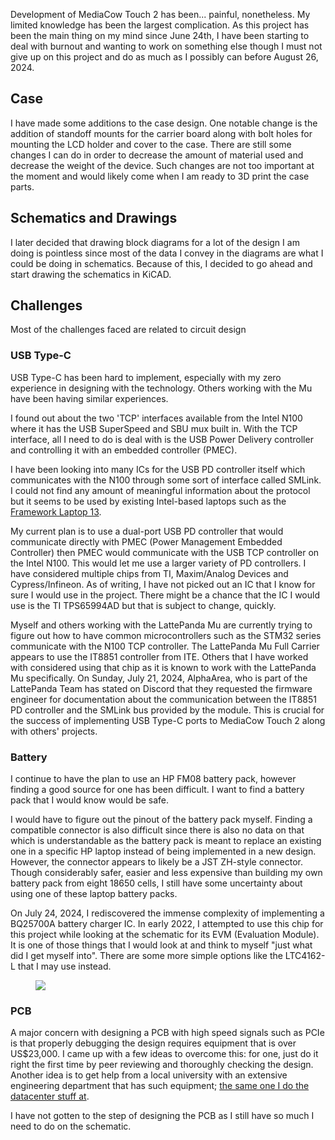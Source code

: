 Development of MediaCow Touch 2 has been... painful, nonetheless. My limited knowledge has been the largest complication. As this project has been the main thing on my mind since June 24th, I have been starting to deal with burnout and wanting to work on something else though I must not give up on this project and do as much as I possibly can before August 26, 2024. 

## Case
I have made some additions to the case design. One notable change is the addition of standoff mounts for the carrier board along with bolt holes for mounting the LCD holder and cover to the case. There are still some changes I can do in order to decrease the amount of material used and decrease the weight of the device. Such changes are not too important at the moment and would likely come when I am ready to 3D print the case parts.

## Schematics and Drawings
I later decided that drawing block diagrams for a lot of the design I am doing is pointless since most of the data I convey in the diagrams are what I could be doing in schematics. Because of this, I decided to go ahead and start drawing the schematics in KiCAD. 

## Challenges
Most of the challenges faced are related to circuit design

### USB Type-C
USB Type-C has been hard to implement, especially with my zero experience in designing with the technology. Others working with the Mu have been having similar experiences.

I found out about the two 'TCP' interfaces available from the Intel N100 where it has the USB SuperSpeed and SBU mux built in. With the TCP interface, all I need to do is deal with is the USB Power Delivery controller and controlling it with an embedded controller (PMEC). 

I have been looking into many ICs for the USB PD controller itself which communicates with the N100 through some sort of interface called SMLink. I could not find any amount of meaningful information about the protocol but it seems to be used by existing Intel-based laptops such as the [Framework Laptop 13](https://github.com/FrameworkComputer/Framework-Laptop-13/blob/main/Mainboard/Mainboard_Interfaces_Schematic_12th_Gen.pdf). 

My current plan is to use a dual-port USB PD controller that would communicate directly with PMEC (Power Management Embedded Controller) then PMEC would communicate with the USB TCP controller on the Intel N100. This would let me use a larger variety of PD controllers. I have considered multiple chips from TI, Maxim/Analog Devices and Cypress/Infineon. As of writing, I have not picked out an IC that I know for sure I would use in the project. There might be a chance that the IC I would use is the TI TPS65994AD but that is subject to change, quickly.

Myself and others working with the LattePanda Mu are currently trying to figure out how to have common microcontrollers such as the STM32 series communicate with the N100 TCP controller. The LattePanda Mu Full Carrier appears to use the IT8851 controller from ITE. Others that I have worked with considered using that chip as it is known to work with the LattePanda Mu specifically. On Sunday, July 21, 2024, AlphaArea, who is part of the LattePanda Team has stated on Discord that they requested the firmware engineer for documentation about the communication between the IT8851 PD controller and the SMLink bus provided by the module. This is crucial for the success of implementing USB Type-C ports to MediaCow Touch 2 along with others' projects.

### Battery
I continue to have the plan to use an HP FM08 battery pack, however finding a good source for one has been difficult. I want to find a battery pack that I would know would be safe. 

I would have to figure out the pinout of the battery pack myself. Finding a compatible connector is also difficult since there is also no data on that which is understandable as the battery pack is meant to replace an existing one in a specific HP laptop instead of being implemented in a new design. However, the connector appears to likely be a JST ZH-style connector. Though considerably safer, easier and less expensive than building my own battery pack from eight 18650 cells, I still have some uncertainty about using one of these laptop battery packs.

On July 24, 2024, I rediscovered the immense complexity of implementing a BQ25700A battery charger IC. In early 2022, I attempted to use this chip for this project while looking at the schematic for its EVM (Evaluation Module). It is one of those things that I would look at and think to myself "just what did I get myself into". There are some more simple options like the LTC4162-L that I may use instead.

<figure>
    <img src="/static/pages/blog/mct2_p2/bq25700a_evm.webp">
</figure>

### PCB
A major concern with designing a PCB with high speed signals such as PCIe is that properly debugging the design requires equipment that is over US$23,000. I came up with a few ideas to overcome this: for one, just do it right the first time by peer reviewing and thoroughly checking the design. Another idea is to get help from a local university with an extensive engineering department that has such equipment; [the same one I do the datacenter stuff at](../wk08_2024/).

I have not gotten to the step of designing the PCB as I still have so much I need to do on the schematic.